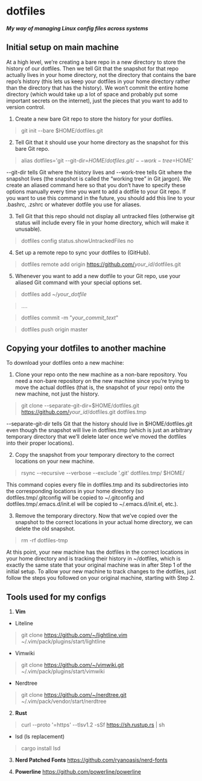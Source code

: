 # dotfiles 
<h5>My way of managing Linux config files across systems</h5>

<h2>Initial setup on main machine</h2>

At a high level, we’re creating a bare repo in a new directory to store the history of our dotfiles. Then we tell Git that the snapshot for that repo actually lives in your home directory, not the directory that contains the bare repo’s history (this lets us keep your dotfiles in your home directory rather than the directory that has the history). We won’t commit the entire home directory (which would take up a lot of space and probably put some important secrets on the internet), just the pieces that you want to add to version control.

1. Create a new bare Git repo to store the history for your dotfiles. 
> git init --bare $HOME/dotfiles.git

2. Tell Git that it should use your home directory as the snapshot for this bare Git repo. 
> alias dotfiles='git --git-dir=$HOME/dotfiles.git/ --work-tree=$HOME'

--git-dir tells Git where the history lives and --work-tree tells Git where the snapshot lives (the snapshot is called the “working tree” in Git jargon). We create an aliased command here so that you don’t have to specify these options manually every time you want to add a dotfile to your Git repo. If you want to use this command in the future, you should add this line to your .bashrc, .zshrc or whatever dotfile you use for aliases.

3. Tell Git that this repo should not display all untracked files (otherwise git status will include every file in your home directory, which will make it unusable).
> dotfiles config status.showUntrackedFiles no

4. Set up a remote repo to sync your dotfiles to (GitHub). 
> dotfiles remote add origin https://github.com/<i>your_id</i>/dotfiles.git

5. Whenever you want to add a new dotfile to your Git repo, use your aliased Git command with your special options set.
> dotfiles add ~/<i>your_dotfile</i>

> ....

> dotfiles commit -m "<i>your_commit_text</i>"

> dotfiles push origin master


<h2>Copying your dotfiles to another machine</h2>

To download your dotfiles onto a new machine:

1. Clone your repo onto the new machine as a non-bare repository. You need a non-bare repository on the new machine since you’re trying to move the actual dotfiles (that is, the snapshot of your repo) onto the new machine, not just the history.
> git clone --separate-git-dir=$HOME/dotfiles.git https://github.com/<i>your_id</i>/dotfiles.git dotfiles.tmp
 
--separate-git-dir tells Git that the history should live in $HOME/dotfiles.git even though the snapshot will live in dotfiles.tmp (which is just an arbitrary temporary directory that we’ll delete later once we’ve moved the dotfiles into their proper locations).

2. Copy the snapshot from your temporary directory to the correct locations on your new machine.
> rsync --recursive --verbose --exclude '.git' dotfiles.tmp/ $HOME/

This command copies every file in dotfiles.tmp and its subdirectories into the corresponding locations in your home directory (so dotfiles.tmp/.gitconfig will be copied to ~/.gitconfig and dotfiles.tmp/.emacs.d/init.el will be copied to ~/.emacs.d/init.el, etc.).

3. Remove the temporary directory. Now that we’ve copied over the snapshot to the correct locations in your actual home directory, we can delete the old snapshot.
> rm -rf dotfiles-tmp

At this point, your new machine has the dotfiles in the correct locations in your home directory and is tracking their history in ~/dotfiles, which is exactly the same state that your original machine was in after Step 1 of the initial setup. To allow your new machine to track changes to the dotfiles, just follow the steps you followed on your original machine, starting with Step 2.

<h2>Tools used for my configs</h2>

1. <b>Vim</b>
- Liteline 
> git clone https://github.com/~/lightline.vim ~/.vim/pack/plugins/start/lightline
 
- Vimwiki 
> git clone https://github.com/~/vimwiki.git ~/.vim/pack/plugins/start/vimwiki

- Nerdtree
> git clone https://github.com/~/nerdtree.git ~/.vim/pack/vendor/start/nerdtree

2. <b>Rust</b>
> curl --proto '=https' --tlsv1.2 -sSf https://sh.rustup.rs | sh

- lsd (ls replacement) 
> cargo install lsd

3. <b>Nerd Patched Fonts</b> https://github.com/ryanoasis/nerd-fonts

4. <b>Powerline</b> https://github.com/powerline/powerline


